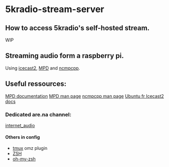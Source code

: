 # 5kradio-stream-server

## How to access 5kradio's self-hosted stream. 

WIP

## Streaming audio form a raspberry pi. 

Using [icecast2](http://icecast.org/), [MPD](https://www.musicpd.org/) and [ncmpcpp](https://github.com/ncmpcpp/ncmpcpp).

## Useful ressources: 
[MPD documentation](https://mpd.readthedocs.io/en/latest/)
[MPD man page](https://manpages.org/mpd)
[ncmpcpp man page](https://manpages.org/ncmpcpp)
[Ubuntu fr Icecast2 docs](https://doc.ubuntu-fr.org/icecast2)

### Dedicated are.na channel: 
[internet_audio](https://www.are.na/phoebe-lartisant-nnvxfta5prg/internet_audio)

#### Others in config
- [tmux](https://github.com/ohmyzsh/ohmyzsh/blob/master/plugins/tmux/tmux.plugin.zsh) omz plugin 
- [ZSH](https://www.zsh.org/)
- [oh-my-zsh](https://github.com/ohmyzsh)

